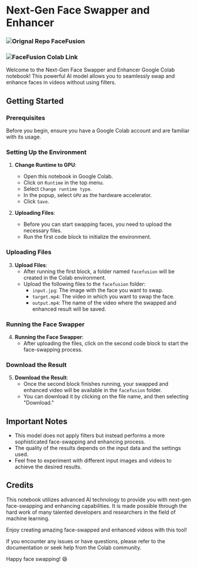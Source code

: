 # Next-Gen Face Swapper and Enhancer

### ![Orignal Repo FaceFusion](https://github.com/facefusion/facefusion/)
### ![FaceFusion Colab Link](https://colab.research.google.com/drive/1g53Z2RlhhAH9Vl7jBj8T5jooIn0i5pgI?usp=sharing)

Welcome to the Next-Gen Face Swapper and Enhancer Google Colab notebook! This powerful AI model allows you to seamlessly swap and enhance faces in videos without using filters.

## Getting Started

### Prerequisites

Before you begin, ensure you have a Google Colab account and are familiar with its usage.

### Setting Up the Environment

1. **Change Runtime to GPU**:
   - Open this notebook in Google Colab.
   - Click on `Runtime` in the top menu.
   - Select `Change runtime type`.
   - In the popup, select `GPU` as the hardware accelerator.
   - Click `Save`.

2. **Uploading Files**:
   - Before you can start swapping faces, you need to upload the necessary files.
   - Run the first code block to initialize the environment.

### Uploading Files

3. **Upload Files**:
   - After running the first block, a folder named `facefusion` will be created in the Colab environment.
   - Upload the following files to the `facefusion` folder:
     - `input.jpg`: The image with the face you want to swap.
     - `target.mp4`: The video in which you want to swap the face.
     - `output.mp4`: The name of the video where the swapped and enhanced result will be saved.

### Running the Face Swapper

4. **Running the Face Swapper**:
   - After uploading the files, click on the second code block to start the face-swapping process.

### Download the Result

5. **Download the Result**:
   - Once the second block finishes running, your swapped and enhanced video will be available in the `facefusion` folder.
   - You can download it by clicking on the file name, and then selecting "Download."

## Important Notes

- This model does not apply filters but instead performs a more sophisticated face-swapping and enhancing process.
- The quality of the results depends on the input data and the settings used.
- Feel free to experiment with different input images and videos to achieve the desired results.

## Credits

This notebook utilizes advanced AI technology to provide you with next-gen face-swapping and enhancing capabilities. It is made possible through the hard work of many talented developers and researchers in the field of machine learning.

Enjoy creating amazing face-swapped and enhanced videos with this tool!

If you encounter any issues or have questions, please refer to the documentation or seek help from the Colab community.

Happy face swapping! 😄
